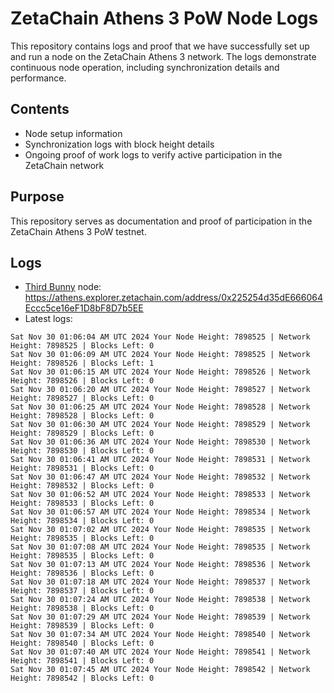 # ZetaChain Athens 3 PoW Node Logs
This repository contains logs and proof that we have successfully set up and run a node on the ZetaChain Athens 3 network. The logs demonstrate continuous node operation, including synchronization details and performance.

## Contents
- Node setup information
- Synchronization logs with block height details
- Ongoing proof of work logs to verify active participation in the ZetaChain network

## Purpose
This repository serves as documentation and proof of participation in the ZetaChain Athens 3 PoW testnet.

## Logs

- [Third Bunny](https://thirdbunny.xyz/) node: https://athens.explorer.zetachain.com/address/0x225254d35dE666064Eccc5ce16eF1D8bF8D7b5EE
- Latest logs:
```
Sat Nov 30 01:06:04 AM UTC 2024 Your Node Height: 7898525 | Network Height: 7898525 | Blocks Left: 0
Sat Nov 30 01:06:09 AM UTC 2024 Your Node Height: 7898525 | Network Height: 7898526 | Blocks Left: 1
Sat Nov 30 01:06:15 AM UTC 2024 Your Node Height: 7898526 | Network Height: 7898526 | Blocks Left: 0
Sat Nov 30 01:06:20 AM UTC 2024 Your Node Height: 7898527 | Network Height: 7898527 | Blocks Left: 0
Sat Nov 30 01:06:25 AM UTC 2024 Your Node Height: 7898528 | Network Height: 7898528 | Blocks Left: 0
Sat Nov 30 01:06:30 AM UTC 2024 Your Node Height: 7898529 | Network Height: 7898529 | Blocks Left: 0
Sat Nov 30 01:06:36 AM UTC 2024 Your Node Height: 7898530 | Network Height: 7898530 | Blocks Left: 0
Sat Nov 30 01:06:41 AM UTC 2024 Your Node Height: 7898531 | Network Height: 7898531 | Blocks Left: 0
Sat Nov 30 01:06:47 AM UTC 2024 Your Node Height: 7898532 | Network Height: 7898532 | Blocks Left: 0
Sat Nov 30 01:06:52 AM UTC 2024 Your Node Height: 7898533 | Network Height: 7898533 | Blocks Left: 0
Sat Nov 30 01:06:57 AM UTC 2024 Your Node Height: 7898534 | Network Height: 7898534 | Blocks Left: 0
Sat Nov 30 01:07:02 AM UTC 2024 Your Node Height: 7898535 | Network Height: 7898535 | Blocks Left: 0
Sat Nov 30 01:07:08 AM UTC 2024 Your Node Height: 7898535 | Network Height: 7898535 | Blocks Left: 0
Sat Nov 30 01:07:13 AM UTC 2024 Your Node Height: 7898536 | Network Height: 7898536 | Blocks Left: 0
Sat Nov 30 01:07:18 AM UTC 2024 Your Node Height: 7898537 | Network Height: 7898537 | Blocks Left: 0
Sat Nov 30 01:07:24 AM UTC 2024 Your Node Height: 7898538 | Network Height: 7898538 | Blocks Left: 0
Sat Nov 30 01:07:29 AM UTC 2024 Your Node Height: 7898539 | Network Height: 7898539 | Blocks Left: 0
Sat Nov 30 01:07:34 AM UTC 2024 Your Node Height: 7898540 | Network Height: 7898540 | Blocks Left: 0
Sat Nov 30 01:07:40 AM UTC 2024 Your Node Height: 7898541 | Network Height: 7898541 | Blocks Left: 0
Sat Nov 30 01:07:45 AM UTC 2024 Your Node Height: 7898542 | Network Height: 7898542 | Blocks Left: 0
```
